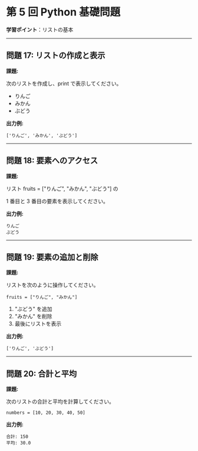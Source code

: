 # 第 5 回 Python 基礎問題

**学習ポイント**：リストの基本

---

## **問題 17: リストの作成と表示**

**課題:**

次のリストを作成し、print で表示してください。

- りんご
- みかん
- ぶどう

**出力例:**

```
['りんご', 'みかん', 'ぶどう']
```

---

## **問題 18: 要素へのアクセス**

**課題:**

リスト fruits = ["りんご", "みかん", "ぶどう"] の

1 番目と 3 番目の要素を表示してください。

**出力例:**

```
りんご
ぶどう
```

---

## **問題 19: 要素の追加と削除**

**課題:**

リストを次のように操作してください。

```
fruits = ["りんご", "みかん"]
```

1. "ぶどう" を追加
2. "みかん" を削除
3. 最後にリストを表示

**出力例:**

```
['りんご', 'ぶどう']
```

---

## **問題 20: 合計と平均**

**課題:**

次のリストの合計と平均を計算してください。

```
numbers = [10, 20, 30, 40, 50]
```

**出力例:**

```
合計: 150
平均: 30.0
```
